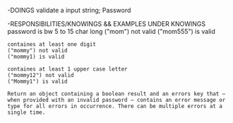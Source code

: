 -DOINGS 
    validate a input string; Password

-RESPONSIBILITIES/KNOWINGS && EXAMPLES UNDER KNOWINGS
    password is bw 5 to 15 char long
    ("mom") not valid
    ("mom555") is valid

    containes at least one digit
    ("mommy") not valid
    ("mommy1) is valid 

    containes at least 1 upper case letter
    ("mommy12") not valid
    ("Mommy1") is valid

    Return an object containing a boolean result and an errors key that — when provided with an invalid password — contains an error message or type for all errors in occurrence. There can be multiple errors at a single time.

